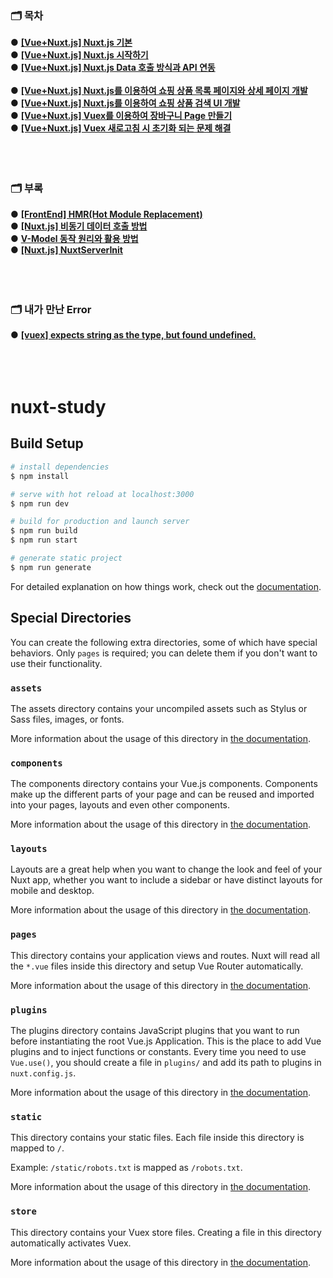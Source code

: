 ### 🗂 목차
● **[\[Vue+Nuxt.js\] Nuxt.js 기본](https://junyharang.tistory.com/290)**<br>
● **[\[Vue+Nuxt.js\] Nuxt.js 시작하기](https://junyharang.tistory.com/291)**<br>
● **[\[Vue+Nuxt.js\] Nuxt.js Data 호출 방식과 API 연동](https://junyharang.tistory.com/294)**<br>  
● **[\[Vue+Nuxt.js\] Nuxt.js를 이용하여 쇼핑 상품 목록 페이지와 상세 페이지 개발](https://junyharang.tistory.com/295)**<br>
● **[\[Vue+Nuxt.js\] Nuxt.js를 이용하여 쇼핑 상품 검색 UI 개발](https://junyharang.tistory.com/297)**<br>
● **[\[Vue+Nuxt.js\] Vuex를 이용하여 장바구니 Page 만들기](https://junyharang.tistory.com/298)**<br>
● **[\[Vue+Nuxt.js\] Vuex 새로고침 시 초기화 되는 문제 해결](https://junyharang.tistory.com/301)**<br>
<br><br><br>

### 🗂 부록
● **[\[FrontEnd\] HMR\(Hot Module Replacement\)](https://junyharang.tistory.com/292)**<br>
● **[\[Nuxt.js\] 비동기 데이터 호출 방법](https://junyharang.tistory.com/293)**<br>
● **[V-Model 동작 원리와 활용 방법](https://junyharang.tistory.com/296)**<br>
● **[\[Nuxt.js\] NuxtServerInit](https://junyharang.tistory.com/300)**<br>
<br><br><br>

### 🗂 내가 만난 Error
● **[\[vuex\] expects string as the type, but found undefined.](https://junyharang.tistory.com/299)**<br>
<br><br><br>



# nuxt-study

## Build Setup

```bash
# install dependencies
$ npm install

# serve with hot reload at localhost:3000
$ npm run dev

# build for production and launch server
$ npm run build
$ npm run start

# generate static project
$ npm run generate
```

For detailed explanation on how things work, check out the [documentation](https://nuxtjs.org).

## Special Directories

You can create the following extra directories, some of which have special behaviors. Only `pages` is required; you can delete them if you don't want to use their functionality.

### `assets`

The assets directory contains your uncompiled assets such as Stylus or Sass files, images, or fonts.

More information about the usage of this directory in [the documentation](https://nuxtjs.org/docs/2.x/directory-structure/assets).

### `components`

The components directory contains your Vue.js components. Components make up the different parts of your page and can be reused and imported into your pages, layouts and even other components.

More information about the usage of this directory in [the documentation](https://nuxtjs.org/docs/2.x/directory-structure/components).

### `layouts`

Layouts are a great help when you want to change the look and feel of your Nuxt app, whether you want to include a sidebar or have distinct layouts for mobile and desktop.

More information about the usage of this directory in [the documentation](https://nuxtjs.org/docs/2.x/directory-structure/layouts).

### `pages`

This directory contains your application views and routes. Nuxt will read all the `*.vue` files inside this directory and setup Vue Router automatically.

More information about the usage of this directory in [the documentation](https://nuxtjs.org/docs/2.x/get-started/routing).

### `plugins`

The plugins directory contains JavaScript plugins that you want to run before instantiating the root Vue.js Application. This is the place to add Vue plugins and to inject functions or constants. Every time you need to use `Vue.use()`, you should create a file in `plugins/` and add its path to plugins in `nuxt.config.js`.

More information about the usage of this directory in [the documentation](https://nuxtjs.org/docs/2.x/directory-structure/plugins).

### `static`

This directory contains your static files. Each file inside this directory is mapped to `/`.

Example: `/static/robots.txt` is mapped as `/robots.txt`.

More information about the usage of this directory in [the documentation](https://nuxtjs.org/docs/2.x/directory-structure/static).

### `store`

This directory contains your Vuex store files. Creating a file in this directory automatically activates Vuex.

More information about the usage of this directory in [the documentation](https://nuxtjs.org/docs/2.x/directory-structure/store).

